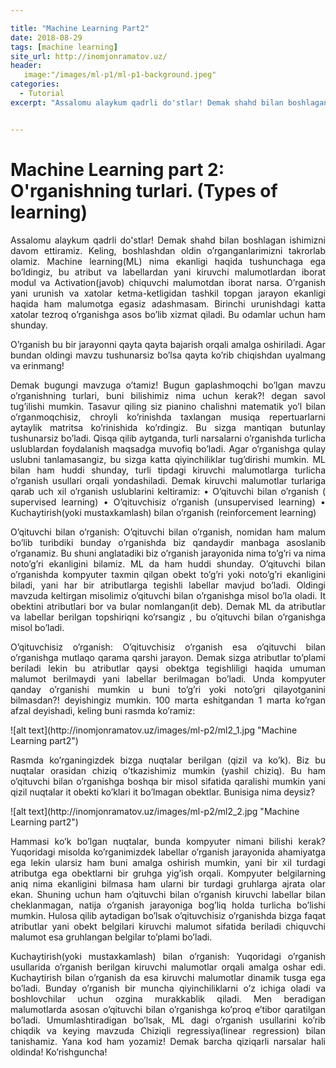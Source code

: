 ```yaml
---

title: "Machine Learning Part2"
date: 2018-08-29
tags: [machine learning]
site_url: http://inomjonramatov.uz/
header:
   image:"/images/ml-p1/ml-p1-background.jpeg"
categories:
  - Tutorial
excerpt: "Assalomu alaykum qadrli do'stlar! Demak shahd bilan boshlagan ishimizni davom ettiramiz."


---
```



# Machine Learning part 2: O'rganishning turlari. (Types of learning)
<p style="text-align: justify">Assalomu alaykum qadrli do'stlar! Demak shahd bilan boshlagan ishimizni davom ettiramiz.
Keling, boshlashdan oldin o’rganganlarimizni takrorlab olamiz. Machine learning(ML) nima ekanligi haqida tushunchaga ega bo’ldingiz, bu atribut va labellardan yani kiruvchi malumotlardan iborat modul va Activation(javob) chiquvchi malumotdan iborat narsa. O’rganish yani urunish va xatolar ketma-ketligidan tashkil topgan jarayon ekanligi haqida ham malumotga egasiz adashmasam. Birinchi urunishdagi katta xatolar tezroq o’rganishga asos bo’lib xizmat qiladi. Bu odamlar uchun ham shunday. </p>

<p style="text-align:justify">
O’rganish bu bir jarayonni qayta qayta bajarish orqali amalga oshiriladi. Agar bundan oldingi mavzu tushunarsiz bo’lsa qayta ko’rib chiqishdan uyalmang va erinmang!
</p>

<p style="text-align:justify">
Demak bugungi mavzuga o’tamiz!
Bugun gaplashmoqchi bo’lgan mavzu o’rganishning turlari, buni bilishimiz nima uchun kerak?! degan savol tug’ilishi mumkin. Tasavur qiling siz pianino chalishni matematik yo’l bilan o’rganmoqchisiz, chroyli ko’rinishda taxlangan musiqa repertuarlarni aytaylik matritsa ko’rinishida ko’rdingiz. Bu sizga mantiqan butunlay tushunarsiz bo’ladi. Qisqa qilib aytganda, turli narsalarni o’rganishda turlicha uslublardan foydalanish maqsadga muvofiq bo’ladi. Agar o’rganishga qulay uslubni tanlamasangiz, bu sizga katta qiyinchiliklar tug’dirishi mumkin. 
ML bilan ham huddi shunday, turli tipdagi kiruvchi malumotlarga turlicha o’rganish usullari orqali yondashiladi. Demak kiruvchi malumotlar turlariga qarab uch xil o’rganish uslublarini keltiramiz:
    • O’qituvchi bilan o’rganish ( supervised learning)
    • O’qituvchisiz o’rganish (unsupervised learning)
    • Kuchaytirish(yoki mustaxkamlash) bilan o’rganish (reinforcement learning)
</p>
<p style="text-align:justify">
O’qituvchi bilan o’rganish:
O’qituvchi bilan o’rganish, nomidan ham malum bo’lib turibdiki bunday o’rganishda biz qandaydir manbaga asoslanib o’rganamiz. Bu shuni anglatadiki biz o’rganish jarayonida nima to’g’ri va nima noto’g’ri ekanligini bilamiz. ML da ham huddi shunday. O’qituvchi bilan o’rganishda kompyuter taxmin qilgan obekt to’g’ri yoki noto’g’ri ekanligini biladi, yani har bir atributlarga tegishli labellar mavjud bo’ladi. Oldingi mavzuda keltirgan misolimiz o’qituvchi bilan o’rganishga misol bo’la oladi. It obektini atributlari bor va bular nomlangan(it deb). Demak ML da atributlar va labellar berilgan topshiriqni ko’rsangiz , bu o’qituvchi bilan o’rganishga misol bo’ladi. </p>

<p style="text-align:justify">
O’qituvchisiz o’rganish:
O’qituvchisiz o’rganish esa o’qituvchi bilan o’rganishga mutlaqo qarama qarshi jarayon. Demak sizga atributlar to’plami beriladi lekin bu atributlar qaysi obektga tegishliligi haqida umuman malumot berilmaydi yani labellar berilmagan bo’ladi. Unda kompyuter qanday o’rganishi mumkin u buni to’g’ri yoki noto’gri qilayotganini bilmasdan?! deyishingiz mumkin. 100 marta eshitgandan 1 marta ko’rgan afzal deyishadi, keling buni rasmda ko’ramiz:
</p>
![alt text](http://inomjonramatov.uz/images/ml-p2/ml2_1.jpg "Machine Learning part2")
<p style="text-align:justify">
Rasmda ko’rganingizdek bizga nuqtalar berilgan (qizil va ko’k). Biz bu nuqtalar orasidan chiziq o’tkazishimiz mumkin (yashil chiziq). Bu ham o’qituvchi bilan o’rganishga boshqa bir misol sifatida qaralishi mumkin yani qizil nuqtalar it obekti ko’klari it bo’lmagan obektlar. Bunisiga nima deysiz?
</p>
![alt text](http://inomjonramatov.uz/images/ml-p2/ml2_2.jpg "Machine Learning part2")
<p style="text-align:justify">
Hammasi ko’k bo’lgan nuqtalar, bunda kompyuter nimani bilishi kerak? Yuqoridagi misolda ko’rganimizdek labellar o’rganish jarayonida ahamiyatga ega lekin ularsiz ham buni amalga oshirish mumkin, yani bir xil turdagi atributga ega obektlarni bir gruhga yig’ish orqali. Kompyuter belgilarning aniq nima ekanligini bilmasa ham ularni bir turdagi gruhlarga ajrata olar ekan. Shuning uchun ham o’qituvchi bilan o’rganish kiruvchi labellar bilan cheklanmagan, natija o’rganish jarayoniga bog’liq holda turlicha bo’lishi mumkin.  Hulosa qilib aytadigan bo’lsak o’qituvchisiz o’rganishda bizga faqat atributlar yani obekt belgilari kiruvchi malumot sifatida beriladi chiquvchi malumot esa gruhlangan belgilar to’plami bo’ladi.
</p>
<p style="text-align:justify">
Kuchaytirish(yoki mustaxkamlash) bilan o’rganish:
Yuqoridagi o’rganish usullarida o’rganish berilgan kiruvchi malumotlar orqali amalga oshar edi. Kuchaytirish bilan o’rganish da esa kiruvchi malumotlar dinamik tusga ega bo’ladi. Bunday o’rganish bir muncha qiyinchiliklarni o’z ichiga oladi va boshlovchilar uchun ozgina murakkablik qiladi. Men beradigan malumotlarda asosan o’qituvchi bilan o’rganishga ko’proq e’tibor qaratilgan bo’ladi.
Umumlashtiradigan bo’lsak, ML dagi o’rganish usullarini ko’rib chiqdik va keying mavzuda Chiziqli regressiya(linear regression) bilan tanishamiz. Yana kod ham yozamiz! Demak barcha qiziqarli narsalar hali oldinda! Ko’rishguncha!
</p>

